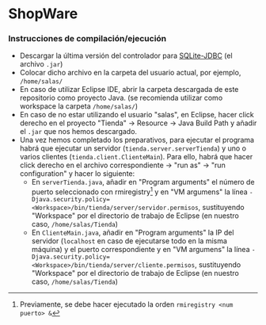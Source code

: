 # ShopWare

### Instrucciones de compilación/ejecución
- Descargar la última versión del controlador para [SQLite-JDBC](https://github.com/xerial/sqlite-jdbc/releases) (el archivo `.jar`)
- Colocar dicho archivo en la carpeta del usuario actual, por ejemplo, `/home/salas/`
- En caso de utilizar Eclipse IDE, abrir la carpeta descargada de este repositorio como proyecto Java. (se recomienda utilizar como workspace la carpeta `/home/salas/`)
- En caso de no estar utilizando el usuario "salas", en Eclipse, hacer click derecho en el proyecto "Tienda" -> Resource -> Java Build Path y añadir el `.jar` que nos hemos descargado.
- Una vez hemos completado los preparativos, para ejecutar el programa habrá que ejecutar un servidor (`tienda.server.serverTienda`) y uno o varios clientes (`tienda.client.ClienteMain`). Para ello, habrá que hacer click derecho en el archivo correspondiente -> "run as" -> "run configuration" y hacer lo siguiente:
  - En `serverTienda.java`, añadir en "Program arguments" el número de puerto seleccionado con rmiregistry[^1] y en "VM argumens" la línea `-Djava.security.policy=<Workspace>/bin/tienda/server/servidor.permisos`, sustituyendo "Workspace" por el directorio de trabajo de Eclipse (en nuestro caso, `/home/salas/Tienda`) 
  - En `ClienteMain.java`, añadir en "Program arguments" la IP del servidor (`localhost` en caso de ejecutarse todo en la misma máquina) y el puerto correspondiente y en "VM argumens" la línea `-Djava.security.policy=<Workspace>/bin/tienda/server/cliente.permisos`, sustituyendo "Workspace" por el directorio de trabajo de Eclipse (en nuestro caso, `/home/salas/Tienda`) 

[^1]: Previamente, se debe hacer ejecutado la orden `rmiregistry <num puerto> &`


